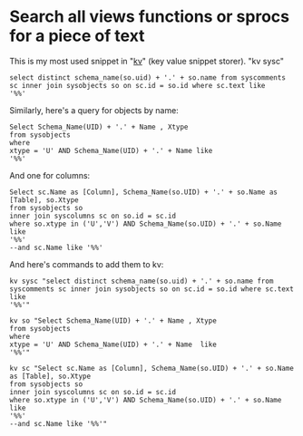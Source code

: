 # Search all views functions or sprocs for a piece of text

This is my most used snippet in "[kv](http://www.secretgeek.net/kv)" (key value snippet storer). "kv sysc"

    select distinct schema_name(so.uid) + '.' + so.name from syscomments sc inner join sysobjects so on sc.id = so.id where sc.text like 
    '%%'
	
Similarly, here's a query for objects by name:

    Select Schema_Name(UID) + '.' + Name , Xtype
	from sysobjects
	where
	xtype = 'U' AND Schema_Name(UID) + '.' + Name like 
	'%%'


And one for columns:

	Select sc.Name as [Column], Schema_Name(so.UID) + '.' + so.Name as [Table], so.Xtype
	from sysobjects so
	inner join syscolumns sc on so.id = sc.id
	where so.xtype in ('U','V') AND Schema_Name(so.UID) + '.' + so.Name  like 
	'%%'
	--and sc.Name like '%%'


And here's commands to add them to kv:


    kv sysc "select distinct schema_name(so.uid) + '.' + so.name from syscomments sc inner join sysobjects so on sc.id = so.id where sc.text like 
    '%%'"
	
    kv so "Select Schema_Name(UID) + '.' + Name , Xtype
	from sysobjects
	where
	xtype = 'U' AND Schema_Name(UID) + '.' + Name  like 
	'%%'"
	
	kv sc "Select sc.Name as [Column], Schema_Name(so.UID) + '.' + so.Name as [Table], so.Xtype
	from sysobjects so
	inner join syscolumns sc on so.id = sc.id
	where so.xtype in ('U','V') AND Schema_Name(so.UID) + '.' + so.Name  like 
	'%%'
	--and sc.Name like '%%'"	
